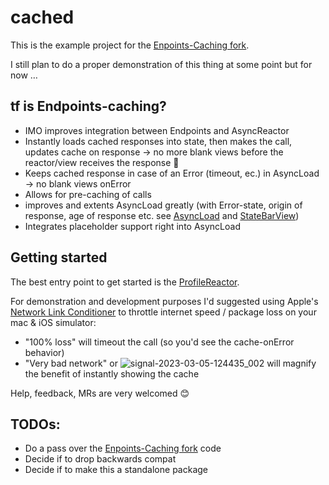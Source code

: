# cached
 
This is the example project for the [Enpoints-Caching fork](https://github.com/marckrenn/Endpoints/tree/caching).

I still plan to do a proper demonstration of this thing at some point but for now …

## tf is Endpoints-caching?
* IMO improves integration between Endpoints and AsyncReactor
* Instantly loads cached responses into state, then makes the call, updates cache on response → no more blank views before the reactor/view receives the response 🎉 
* Keeps cached response in case of an Error (timeout, ec.) in AsyncLoad → no blank views onError
* Allows for pre-caching of calls
* improves and extents AsyncLoad greatly (with Error-state, origin of response, age of response etc. see [AsyncLoad](https://github.com/marckrenn/cached/blob/main/Network/AsyncLoad.swift) and [StateBarView](https://github.com/marckrenn/cached/blob/main/StateBarView.swift))
* Integrates placeholder support right into AsyncLoad

## Getting started
The best entry point to get started is the [ProfileReactor](https://github.com/marckrenn/cached/blob/main/Profiles/ProfilesReactor.swift).

For demonstration and development purposes I'd suggested using Apple's [Network Link Conditioner](https://developer.apple.com/download/more/?q=Additional%20Tools) to throttle internet speed / package loss on your mac & iOS simulator:
* "100% loss" will timeout the call (so you'd see the cache-onError behavior)
* "Very bad network" or ![signal-2023-03-05-124435_002](https://user-images.githubusercontent.com/2648540/222959412-4a277eb6-b917-488c-9260-6ee8be34d8d2.png) will magnify the benefit of instantly showing the cache

Help, feedback, MRs are very welcomed 😊

## TODOs:
* Do a pass over the [Enpoints-Caching fork](https://github.com/marckrenn/Endpoints/tree/caching) code
* Decide if to drop backwards compat
* Decide if to make this a standalone package
